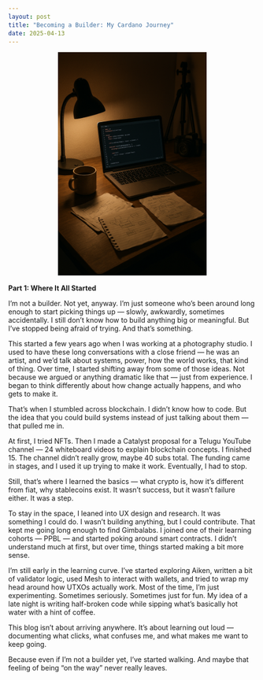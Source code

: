 ```yaml
---
layout: post
title: "Becoming a Builder: My Cardano Journey"
date: 2025-04-13
---
```

<p align="center">
  <img src="/assets/images/1.png" alt="Journey begins" width="60%">
</p>


**Part 1: Where It All Started**

I’m not a builder. Not yet, anyway. I’m just someone who’s been around long enough to start picking things up — slowly, awkwardly, sometimes accidentally. I still don’t know how to build anything big or meaningful. But I’ve stopped being afraid of trying. And that’s something.

This started a few years ago when I was working at a photography studio. I used to have these long conversations with a close friend — he was an artist, and we’d talk about systems, power, how the world works, that kind of thing. Over time, I started shifting away from some of those ideas. Not because we argued or anything dramatic like that — just from experience. I began to think differently about how change actually happens, and who gets to make it.

That’s when I stumbled across blockchain. I didn’t know how to code. But the idea that you could build systems instead of just talking about them — that pulled me in.

At first, I tried NFTs. Then I made a Catalyst proposal for a Telugu YouTube channel — 24 whiteboard videos to explain blockchain concepts. I finished 15. The channel didn’t really grow, maybe 40 subs total. The funding came in stages, and I used it up trying to make it work. Eventually, I had to stop.

Still, that’s where I learned the basics — what crypto is, how it’s different from fiat, why stablecoins exist. It wasn’t success, but it wasn’t failure either. It was a step.

To stay in the space, I leaned into UX design and research. It was something I could do. I wasn’t building anything, but I could contribute. That kept me going long enough to find Gimbalabs. I joined one of their learning cohorts — PPBL — and started poking around smart contracts. I didn’t understand much at first, but over time, things started making a bit more sense.

I’m still early in the learning curve. I’ve started exploring Aiken, written a bit of validator logic, used Mesh to interact with wallets, and tried to wrap my head around how UTXOs actually work. Most of the time, I’m just experimenting. Sometimes seriously. Sometimes just for fun. My idea of a late night is writing half-broken code while sipping what’s basically hot water with a hint of coffee.

This blog isn’t about arriving anywhere. It’s about learning out loud — documenting what clicks, what confuses me, and what makes me want to keep going.

Because even if I’m not a builder yet, I’ve started walking. And maybe that feeling of being “on the way” never really leaves.



